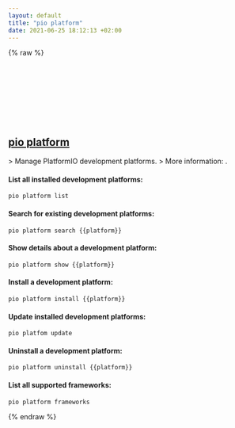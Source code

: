 ```yaml
---
layout: default
title: "pio platform"
date: 2021-06-25 18:12:13 +02:00
---
```

{% raw %}
<h2 id="pio-platform">
  <a href="/en/common/pio-platform.html">pio platform</a> <a href="#pio-platform"><svg class="icon">
    <use href="/assets/images/unicode_sprite.svg#link" />
  </svg></a>
</h2>
> Manage PlatformIO development platforms.
> More information: <https://docs.platformio.org/en/latest/core/userguide/platforms/>.

#### List all installed development platforms:
```shell
pio platform list
```
#### Search for existing development platforms:
```shell
pio platform search {{platform}}
```
#### Show details about a development platform:
```shell
pio platform show {{platform}}
```
#### Install a development platform:
```shell
pio platform install {{platform}}
```
#### Update installed development platforms:
```shell
pio platfom update
```
#### Uninstall a development platform:
```shell
pio platform uninstall {{platform}}
```
#### List all supported frameworks:
```shell
pio platform frameworks
```
{% endraw %}
